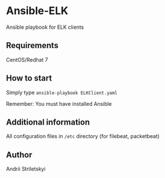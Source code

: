 Ansible-ELK
=========

Ansible playbook for ELK clients

Requirements
------------

CentOS/Redhat 7

How to start
------------
Simply type ```ansible-playbook ELKClient.yaml```

Remember: You must have installed Ansible

Additional information
------------

All configuration files in ```/etc``` directory (for filebeat, packetbeat)

Author
------------
Andrii Striletskyi
